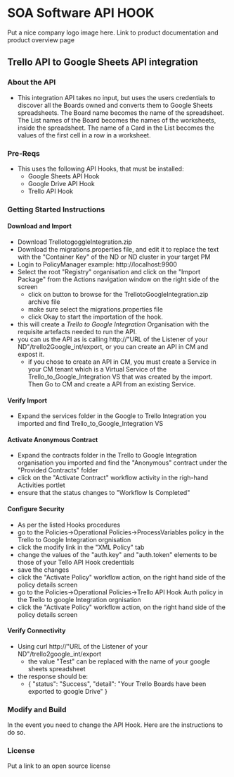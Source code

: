 # SOA Software API HOOK
Put a nice company logo image here. 
Link to product documentation and product overview page
## Trello API to Google Sheets API integration
### About the API
- This integration API takes no input, but uses the users credentials to discover all the Boards owned and converts them to Google Sheets spreadsheets. The Board name becomes the name of the spreadsheet. The List names of the Board becomes the names of the worksheets, inside the spreadsheet. The name of a Card in the List becomes the values of the first cell in a row in a worksheet.

### Pre-Reqs
- This uses the following API Hooks, that must be installed:
    + Google Sheets API Hook
    + Google Drive API Hook
    + Trello API Hook

### Getting Started Instructions
#### Download and Import
- Download TrellotogoggleIntegration.zip
- Download the migrations.properties file, and edit it to replace the <replace this with your key> text with the "Container Key" of the ND or ND cluster in your target PM
- Login to PolicyManager  example: http://localhost:9900
- Select the root "Registry" organisation and click on the "Import Package" from the Actions navigation window on the right side of the screen
  - click on button to browse for the TrellotoGoogleIntegration.zip archive file 
  - make sure select the migrations.properties file 
  - click Okay to start the importation of the hook.
- this will create a *Trello to Google Integration* Organisation with the requisite artefacts needed to run the API.
- you can us the API as is calling http://"URL of the Listener of your ND"/trello2Google_int/export, or you can create an API in CM and expost it.
    - if you chose to create an API in CM, you must create a Service in your CM tenant which is a Virtual Service of the Trello_to_Google_Integration VS that was created by the import. Then Go to CM and create a API from an existing Service.

#### Verify Import
- Expand the services folder in the Google to Trello Integration you imported and find Trello_to_Google_Integration VS

#### Activate Anonymous Contract
- Expand the contracts folder in the Trello to Google Integration organisation you imported and find the "Anonymous" contract under the "Provided Contracts" folder
- click on the "Activate Contract" workflow activity in the righ-hand Activities portlet
- ensure that the status changes to "Workflow Is Completed"

#### Configure Security
- As per the listed Hooks procedures
- go to the Policies->Operational Policies->ProcessVariables policy in the Trello to Google Integration orgnisation
- click the modify link in the "XML Policy" tab
- change the values of the "auth.key" and "auth.token" elements to be those of your Tello API Hook credentials
- save the changes
- click the "Activate Policy" workflow action, on the right hand side of the policy details screen
- go to the Policies->Operational Policies->Trello API Hook Auth policy in the Trello to google Integration orgnisation
- click the "Activate Policy" workflow action, on the right hand side of the policy details screen

#### Verify Connectivity
- Using  curl http://"URL of the Listener of your ND"/trello2google_int/export
    -  the value "Test" can be replaced with the name of your google sheets spreadsheet 
-  the response should be: 
    +  {
            "status": "Success",
            "detail": "Your Trello Boards have been exported to google Drive"
        }

### Modify and Build
In the event you need to change the API Hook.   Here are the instructions to do so. 

### License
Put a link to an open source license

